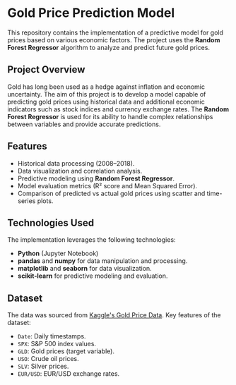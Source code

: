 # Gold Price Prediction Model

This repository contains the implementation of a predictive model for gold prices based on various economic factors. The project uses the **Random Forest Regressor** algorithm to analyze and predict future gold prices.

## Project Overview

Gold has long been used as a hedge against inflation and economic uncertainty. The aim of this project is to develop a model capable of predicting gold prices using historical data and additional economic indicators such as stock indices and currency exchange rates. The **Random Forest Regressor** is used for its ability to handle complex relationships between variables and provide accurate predictions.

## Features

- Historical data processing (2008–2018).
- Data visualization and correlation analysis.
- Predictive modeling using **Random Forest Regressor**.
- Model evaluation metrics (R² score and Mean Squared Error).
- Comparison of predicted vs actual gold prices using scatter and time-series plots.

## Technologies Used

The implementation leverages the following technologies:

- **Python** (Jupyter Notebook)
- **pandas** and **numpy** for data manipulation and processing.
- **matplotlib** and **seaborn** for data visualization.
- **scikit-learn** for predictive modeling and evaluation.

## Dataset

The data was sourced from [Kaggle's Gold Price Data](https://www.kaggle.com/datasets/altruistdelhite04/gold-price-data). Key features of the dataset:
- `Date`: Daily timestamps.
- `SPX`: S&P 500 index values.
- `GLD`: Gold prices (target variable).
- `USO`: Crude oil prices.
- `SLV`: Silver prices.
- `EUR/USD`: EUR/USD exchange rates.
